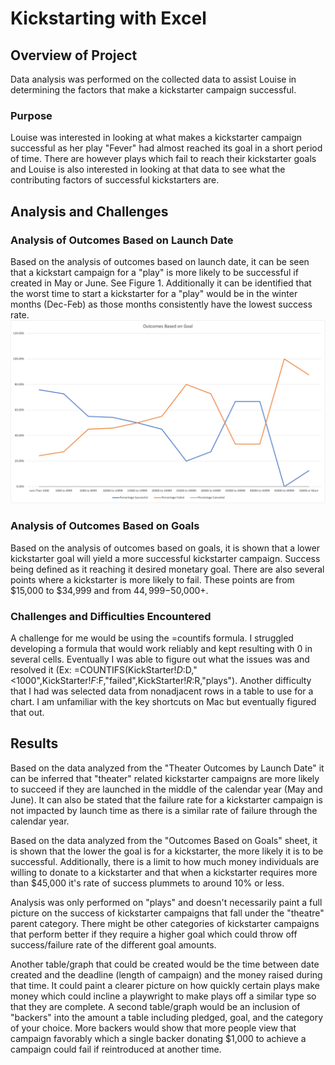 # Kickstarting with Excel

## Overview of Project
Data analysis was performed on the collected data to assist Louise in determining the factors that make a kickstarter campaign successful. 

### Purpose
Louise was interested in looking at what makes a kickstarter campaign successful as her play "Fever" had almost reached its goal in a short period of time. There are however plays which fail to reach their kickstarter goals and Louise is also interested in looking at that data to see what the contributing factors of successful kickstarters are. 

## Analysis and Challenges


### Analysis of Outcomes Based on Launch Date
Based on the analysis of outcomes based on launch date, it can be seen that a kickstart campaign for a "play" is more likely to be successful if created in May or June. See Figure 1. 
Additionally it can be identified that the worst time to start a kickstarter for a "play" would be in the winter months (Dec-Feb) as those months consistently have the lowest success rate. 
![](resources/Outcomes_vs_Goals.png)

### Analysis of Outcomes Based on Goals
Based on the analysis of outcomes based on goals, it is shown that a lower kickstarter goal will yield a more successful kickstarter campaign. Success being defined as it reaching it desired monetary goal. There are also several points where a kickstarter is more likely to fail. These points are from $15,000 to $34,999 and from $44,999-$50,000+. 

### Challenges and Difficulties Encountered

A challenge for me would be using the =countifs formula. I struggled developing a formula that would work reliably and kept resulting with 0 in several cells. Eventually I was able to figure out what the issues was and resolved it (Ex: =COUNTIFS(KickStarter!$D:$D,"<1000",KickStarter!$F:$F,"failed",KickStarter!$R:$R,"plays"). Another difficulty that I had was selected data from nonadjacent rows in a table to use for a chart. I am unfamiliar with the key shortcuts on Mac but eventually figured that out. 

## Results

Based on the data analyzed from the "Theater Outcomes by Launch Date" it can be inferred that "theater" related kickstarter campaigns are more likely to succeed if they are launched in the middle of the calendar year (May and June). It can also be stated that the failure rate for a kickstarter campaign is not impacted by launch time as there is a similar rate of failure through the calendar year. 

Based on the data analyzed from the "Outcomes Based on Goals" sheet, it is shown that the lower the goal is for a kickstarter, the more likely it is to be successful. Additionally, there is a limit to how much money individuals are willing to donate to a kickstarter and that when a kickstarter requires more than $45,000 it's rate of success plummets to around 10% or less. 

Analysis was only performed on "plays" and doesn't necessarily paint a full picture on the success of kickstarter campaigns that fall under the "theatre" parent category. There might be other categories of kickstarter campaigns that perform better if they require a higher goal which could throw off success/failure rate of the different goal amounts.


Another table/graph that could be created would be the time between date created and the deadline (length of campaign) and the money raised during that time. It could paint a clearer picture on how quickly certain plays make money which could incline a playwright to make plays off a similar type so that they are complete. A second table/graph would be an inclusion of "backers" into the amount a table including pledged, goal, and the category of your choice. More backers would show that more people view that campaign favorably which a single backer donating $1,000 to achieve a campaign could fail if reintroduced at another time. 
